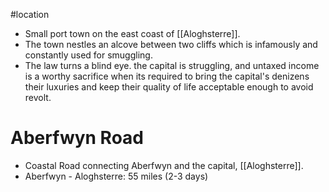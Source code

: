 #location
- Small port town on the east coast of [[Aloghsterre]].
- The town nestles an alcove between two cliffs which is infamously and constantly used for smuggling.
- The law turns a blind eye. the capital is struggling, and untaxed income is a worthy sacrifice when its required to bring the capital's denizens their luxuries and keep their quality of life acceptable enough to avoid revolt.
# Aberfwyn Road
- Coastal Road connecting Aberfwyn and the capital, [[Aloghsterre]].
- Aberfwyn - Aloghsterre: 55 miles (2-3 days)